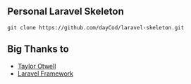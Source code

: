 ## Personal Laravel Skeleton

```
git clone https://github.com/dayCod/laravel-skeleton.git
```

## Big Thanks to
- [Taylor Otwell](https://github.com/taylorotwell)
- [Laravel Framework](https://github.com/laravel)
